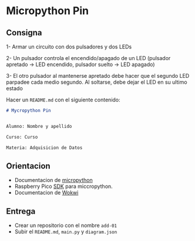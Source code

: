 # Micropython Pin

## Consigna

1- Armar un circuito con dos pulsadores y dos LEDs

2- Un pulsador controla el encendido/apagado de un LED (pulsador apretado -> LED encendido, pulsador suelto -> LED apagado)

3- El otro pulsador al mantenerse apretado debe hacer que el segundo LED parpadee cada medio segundo. Al soltarse, debe dejar el LED en su ultimo estado


Hacer un `README.md` con el siguiente contenido:

```markdown
# Mycropython Pin


Alumno: Nombre y apellido

Curso: Curso

Materia: Adquisicion de Datos
```

## Orientacion

- Documentacion de [micropython](https://docs.micropython.org/en/latest/rp2/quickref.html)
- Raspberry Pico [SDK](https://datasheets.raspberrypi.com/pico/raspberry-pi-pico-python-sdk.pdf) para miccropython.
- Documentacion de [Wokwi](https://docs.wokwi.com/?utm_source=wokwi)

## Entrega

- Crear un repositorio con el nombre `add-01`
- Subir el `README.md`, `main.py` y `diagram.json`
